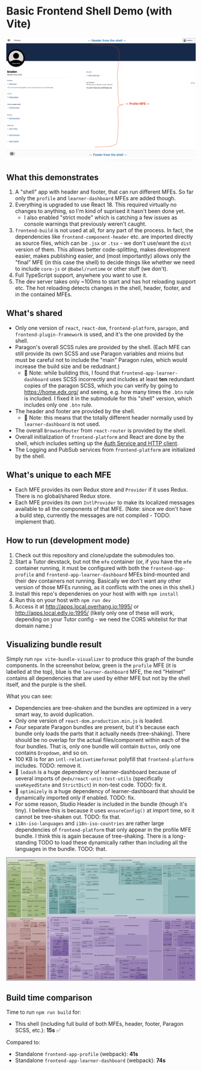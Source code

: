 # Basic Frontend Shell Demo (with Vite)

![Screenshot](./screenshot.png)


## What this demonstrates

1. A "shell" app with header and footer, that can run different MFEs. So far only the `profile` and `learner-dashboard`
   MFEs are added though.
2. Everything is upgraded to use React 18. This required virtually no changes to anything, so I'm kind of suprised it
   hasn't been done yet.
   * I also enabled "strict mode" which is catching a few issues as console warnings that previously weren't caught.
2. `frontend-build` is not used at all, for any part of the process. In fact, the dependencies like
   `frontend-component-header` etc. are imported directly as source files, which can be `.jsx` or `.tsx` - we don't
   use/want the `dist` version of them. This allows better code-splitting, makes development easier, makes publishing
   easier, and (most importantly) allows only the "final" MFE (in this case the shell) to decide things like whether we
   need to include `core-js` or `@babel/runtime` or other stuff (we don't).
3. Full TypeScript support, anywhere you want to use it.
4. The dev server takes only ~100ms to start and has hot reloading support etc. The hot reloading detects changes in the
   shell, header, footer, and in the contained MFEs.

## What's shared

* Only one version of `react`, `react-dom`, `frontend-platform`, `paragon`, and `frontend-plugin-framework` is used, and
  it's the one provided by the shell.
* Paragon's overall SCSS rules are provided by the shell. (Each MFE can still provide its own SCSS and use Paragon
  variables and mixins but must be careful not to include the "main" Paragon rules, which would increase the build
  size and be redudnant.)
  - 🛑 Note: while building this, I found that `frontend-app-learner-dashboard` uses SCSS incorrectly and includes
    at least **ten** redundant copies of the paragon SCSS, which you can verify by going to https://home.edx.org/ and
    seeing, e.g. how many times the `.btn` rule is included. I fixed it in the submodule for this "shell" version, which
    includes only one `.btn` rule.
* The header and footer are provided by the shell.
  - 🛑 Note: this means that the totally different header normally used by `learner-dashboard` is not used.
* The overall `BrowserRouter` from `react-router` is provided by the shell.
* Overall initialization of `frontend-platform` and React are done by the shell, which includes setting up the
  [Auth Service and HTTP client](https://openedx.github.io/frontend-platform/module-Auth.html).
* The Logging and PubSub services from `frontend-platform` are initialized by the shell.

## What's unique to each MFE

* Each MFE provides its own Redux store and `Provider` if it uses Redux. There is no global/shared Redux store.
* Each MFE provides its own `IntlProvider` to make its localized messages available to all the components of that MFE.
  (Note: since we don't have a build step, currently the messages are not compiled - TODO: implement that).

## How to run (development mode)

1. Check out this repository and clone/update the submodules too.
2. Start a Tutor devstack, but not the `mfe` container (or, if you have the `mfe` container running, it must be
   configured with both the `frontend-app-profile` and `frontend-app-learner-dashboard` MFEs bind-mounted and their dev
   containers not running. Basically we don't want any other version of those MFEs running, as it conflicts with the
   ones in this shell.)
3. Install this repo's dependenies on your host with with `npm install`
4. Run this on your host with `npm run dev`
5. Access it at http://apps.local.overhang.io:1995/ or http://apps.local.edly.io:1995/ (likely only one of these will
   work, depending on your Tutor config - we need the CORS whitelist for that domain name.)

## Visualizing bundle result

Simply run `npx vite-bundle-visualizer` to produce this graph of the bundle components. In the screenshot below, green
is the `profile` MFE (it is labelled at the top), blue is the `learner-dashboard` MFE, the red "Helmet" contains all
dependencies that are used by either MFE but not by the shell itself, and the purple is the shell.

What you can see:
* Dependencies are tree-shaken and the bundles are optimized in a very smart way, to avoid duplication.
* Only one version of `react-dom.production.min.js` is loaded.
* _Four_ separate Paragon bundles are present, but it's because each bundle only loads the parts that it actually needs
  (tree-shaking). There should be no overlap for the actual files/component within each of the four bundles. That is,
  only one bundle will contain `Button`, only one contains `Dropdown`, and so on.
* 100 KB is for an `intl-relativetimeformat` polyfill that `frontend-platform` includes. TODO: remove it.
* 🛑 `lodash` is a huge dependency of learner-dashboard because of several imports of `@edx/react-unit-test-utils` 
  (specifically `useKeyedState` and `StrictDict`) in non-test code. TODO: fix it. 
* 🛑 `optimizely` is a huge dependency of learner-dashboard that should be dynamically imported only if enabled. TODO:
  fix.
* For some reason, Studio Header is included in the bundle (though it's tiny). I believe this is because it uses
  `ensureConfig()` at import time, so it cannot be tree-shaken out. TODO: fix that.
* `i18n-iso-languages` and `i18n-iso-countries` are rather large dependencies of `frontend-platform` that only appear
  in the profile MFE bundle. I think this is again because of tree-shaking. There is a long-standing TODO to load these
  dynamically rather than including all the languages in the bundle. TODO: that.

![Visualization of bundle components](./readme-bundles.png)

## Build time comparison

Time to run `npm run build` for:
* This shell (including full build of both MFEs, header, footer, Paragon SCSS, etc.): **15s** ✅

Compared to:
* Standalone `frontend-app-profile` (webpack): **41s**
* Standalone `frontend-app-learner-dashboard` (webpack): **74s**
